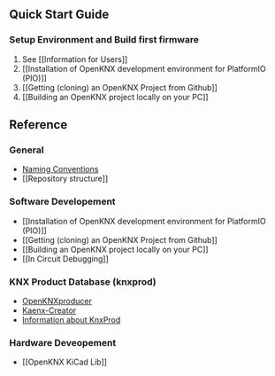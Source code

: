 ## Quick Start Guide

### Setup Environment and Build first firmware

1. See [[Information for Users]]
2. [[Installation of OpenKNX development environment for PlatformIO (PIO)]]
3. [[Getting (cloning) an OpenKNX Project from Github]]
4. [[Building an OpenKNX project locally on your PC]]

## Reference

### General

 - [Naming Conventions](Naming-Conventions)
 - [[Repository structure]]

### Software Developement

 - [[Installation of OpenKNX development environment for PlatformIO (PIO)]]
 - [[Getting (cloning) an OpenKNX Project from Github]]
 - [[Building an OpenKNX project locally on your PC]]
 - [[In Circuit Debugging]]

### KNX Product Database (knxprod)

 - [OpenKNXproducer](https://github.com/OpenKNX/OpenKNXproducer)
 - [Kaenx-Creator](https://github.com/OpenKNX/Kaenx-Creator)
 - [Information about KnxProd](/OpenKNX/OpenKNX/wiki/Information-about-KnxProd)


### Hardware Deveopement

 - [[OpenKNX KiCad Lib]]